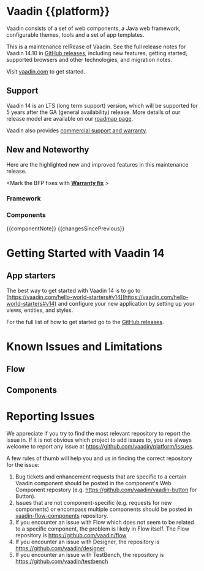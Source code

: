 # Vaadin {{platform}}

Vaadin consists of a set of web components, a Java web framework, configurable themes, tools and a set of app templates.

This is a maintenance relRease of Vaadin.
See the full release notes for Vaadin 14.10 in [GitHub releases](https://github.com/vaadin/platform/releases/tag/14.10.0), including new features, getting started, supported browsers and other technologies, and migration notes.


Visit [vaadin.com](https://vaadin.com/) to get started.

## Support
Vaadin 14 is an LTS (long term support) version, which will be supported for 5 years after the GA (general availability) release. More details of our release model are available on our [roadmap page](https://vaadin.com/roadmap).

Vaadin also provides [commercial support and warranty](https://vaadin.com/support).

## New and Noteworthy

Here are the highlighted new and improved features in this maintenance release.

<Mark the BFP fixes with **[Warranty fix](https://vaadin.com/support/for-business#warranty)** >
### Framework

### Components

{{componentNote}}
{{changesSincePrevious}}

# Getting Started with Vaadin 14
## App starters
The best way to get started with Vaadin 14 is to go to [https://vaadin.com/hello-world-starters#v14](https://vaadin.com/hello-world-starters#v14) and configure your new application by setting up your views, entities, and styles.

For the full list of how to get started go to the [GitHub releases](https://github.com/vaadin/platform/releases/tag/14.10.0).

# Known Issues and Limitations

## Flow

## Components

# Reporting Issues
We appreciate if you try to find the most relevant repository to report the issue in. If it is not obvious which project to add issues to, you are always welcome to report any issue at https://github.com/vaadin/platform/issues.

A few rules of thumb will help you and us in finding the correct repository for the issue:
1) Bug tickets and enhancement requests that are specific to a certain Vaadin component should be posted in the component's Web Component repostory (e.g. https://github.com/vaadin/vaadin-button for Button).
2) Issues that are not component-specific (e.g. requests for new components) or encompass multiple components should be posted in [vaadin-flow-components](https://github.com/vaadin/vaadin-flow-components) repository. 
3) If you encounter an issue with Flow which does not seem to be related to a specific component, the problem is likely in Flow itself. The Flow repository is https://github.com/vaadin/flow
4) If you encounter an issue with Designer, the repository is https://github.com/vaadin/designer
5) If you encounter an issue with TestBench, the repository is https://github.com/vaadin/testbench
